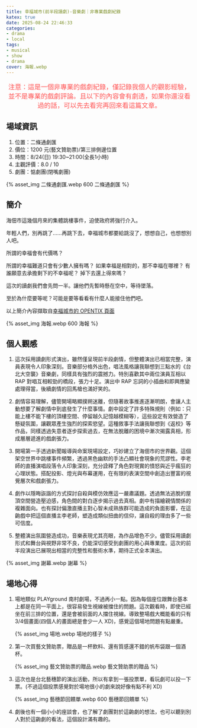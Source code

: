 ```yaml
---
title: 幸福城市(前半段讀劇)-音樂劇｜非專業戲劇紀錄
katex: true
date: 2025-08-24 22:46:33
categories:
- drama
- local
tags:
- musical
- show
- drama
cover: 海報.webp
---
```


<p style="font-size:1.1rem;color:#f55;text-align:center">
注意：這是一個非專業的戲劇紀錄，僅記錄我個人的觀影經驗，並不是專業的戲劇評論。且以下的內容會有劇透，如果你還沒看過的話，可以先去看完再回來看這篇文章。</p>

## 場域資訊

1. 位置：二條通劇匯
2. 價位：1200 元(藝文贊助票)/第三排側邊位置
3. 時間：8/24(日) 19:30~21:00(全長1小時)
4. 主觀評價：8.0 / 10
5. 劇團：惦劇團(閉嘴劇團)

{% asset_img 二條通劇匯.webp 600 二條通劇匯 %}

## 簡介

海佃市這幾個月來的集體跳樓事件，迫使政府將強行介入。

年輕人們，別再跳了......再跳下去，幸福城市都要給跳沒了，想想自己，也想想別人吧。

所謂的幸福會有代價嗎？

所謂的幸福難道只會有少數人擁有嗎？
如果幸福是相對的，那不幸福在哪裡？
有誰願意去承擔剩下的不幸福呢？
掉下去還上得來嗎？

這次的讀劇我們會先問一半。讓他們先暫時懸在空中，等待墜落。

至於為什麼要等呢？可能是要等看看有什麼人能接住他們吧。

以上簡介內容擷取自[幸福城市的 OPENTIX 頁面](https://www.opentix.life/event/1932635724303024129?srsltid=AfmBOoopblcG015azMetRyQA3-S5Tu8N12ssiTZ5LSXKkMHZvkGpWVni)

{% asset_img 海報.webp 600 海報 %}

## 個人觀感

1. 這次採用讀劇形式演出，雖然僅呈現前半段劇情，但整體演出已相當完整，演員表現令人印象深刻。音樂部分格外出色，唱法風格讓我聯想到三點水的《台北大空襲》音樂劇，同樣具有強烈的震撼力。特別喜歡其中兩位演員互相以 RAP 對唱互相較勁的橋段，張力十足。演出中 RAP 忘詞的小插曲和即興應變處理得當，後續劇情的回馬槍也滿好笑的。

2. 劇情容易理解，儘管開場略顯撲朔迷離，但隨著故事推進逐漸明朗，會讓人主動想要了解劇情中到底發生了什麼事情。劇中設定了許多特殊規則（例如：只能上樓不能下樓的頂樓空間、停留越久記憶越模糊等），這些設定有效營造了懸疑氛圍，讓觀眾產生強烈的探索慾望。這種敘事手法讓我聯想到《返校》等作品，同樣透過失意者逐步探索過去，在無法脫離的困境中漸次揭露真相，形成層層遞進的戲劇張力。

3. 開場第一手透過新聞報導與命案現場設定，巧妙建立了海佃市的世界觀。這個架空世界中跳樓事件頻繁，透過黑色幽默的手法凸顯社會現象的荒謬性。李老師的直播演唱段落令人印象深刻，充分詮釋了角色對現實的憤怒與近乎瘋狂的心理狀態。搭配投影、燈光與布幕運用，在有限的表演空間中創造出豐富的視覺層次和戲劇張力。

4. 劇作以隱晦詼諧的方式探討自殺與模仿效應這一嚴肅議題。透過無法逃脫的屋頂空間營造壓迫感，角色間的對白逐步揭示過去真相。劇中有描繪親情關係的複雜面向。也有探討偏激直播主對心智未成熟族群可能造成的負面影響，在這齣戲中把這個直播主李老師，塑造成類似扭曲的信仰，讓自殺的理由多了一些可信度。

5. 整體演出氛圍營造成功，音樂表現尤其亮眼，為作品增色不少。儘管採用讀劇形式和舞台與視野非常不良，仍能深切感受到劇團的用心與專業度。這次的前半段演出已展現出相當的完整性和藝術水準，期待正式全本演出。

{% asset_img 謝幕.webp 謝幕 %}

## 場地心得

1. 場地類似 PLAYground 南村劇場，不過再小一點。因為每個座位跟舞台基本上都是在同一平面上，很容易發生視線被擋住的問題。這次觀看時，即使已經坐在前三排的位置，還是會被前面的人擋住視線。導致整場戲大概能看的只有3/4個畫面(四個人的畫面總是會少一人 XD)，感覺這個場地問題有點嚴重。

    {% asset_img 場地.webp 場地的樣子 %}

2. 第一次買藝文贊助票，贈品是一杯飲料、還有質感還不錯的帆布袋跟一個酒杯。

    {% asset_img 藝文贊助票的贈品.webp 藝文贊助票的贈品 %}

3. 這次也是台北藝穗節的演出活動，所以有拿到一張投票單，看玩劇可以投一下票。(不過這個投票感覺對於場地很小的劇來說好像有點不利 XD)

    {% asset_img 藝穗節回饋單.webp 600 藝穗節回饋單 %}

4. 劇後也有一個小小的座談會，也了解了劇團對於這齣劇的想法，也可以聽到別人對於這齣劇的看法，這個設計滿有趣的。